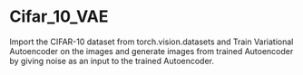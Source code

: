 # Cifar_10_VAE
Import the CIFAR-10 dataset  from torch.vision.datasets and Train  Variational Autoencoder on the images and generate images from trained Autoencoder by giving noise as an input to the trained Autoencoder.
